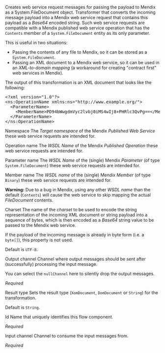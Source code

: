 
Creates web service request messages for passing the payload to Mendix as a System.FileDocument object.
Transformer that converts the incoming message payload into a Mendix web service request that contains this payload as a <i>Base64</i> encoded string. Such web service requests are compatible with a Mendix published web service operation that has the <code>Contents</code> member of a <code>System.FileDocument</code> entity as its only parameter. 

This is useful in two situations: 
 - Passing the contents of any file to Mendix, so it can be stored as a <code>System.FileDocument</code>. 
 - Passing an XML document to a Mendix web service, so it can be used in an <i>XML-to-domain mapping</i> (a workaround for creating "contract first" web services in Mendix). 

The output of this transformation is an XML document that looks like the following:
<pre>
&lt;?xml version="1.0"?&gt;
&lt;ns:OperationName xmlns:ns="http://www.example.org/"&gt;
  &lt;ParameterName&gt;
    &lt;MemberName&gt;PD94bWwgdmVyc2lvbj0iMS4wIj8+PHRlc3QvPg==&lt;/MemberName&gt;
  &lt;/ParameterName&gt;
&lt;/ns:OperationName&gt;
</pre>


Namespace
The <i>Target namespace</i> of the Mendix <i>Published Web Service</i> these web service requests are intended for.


Operation name
The <i>WSDL Name</i> of the Mendix <i>Published Operation</i> these web service requests are intended for.


Parameter name
The <i>WSDL Name</i> of the (single) Mendix <i>Parameter</i> (of type <code>System.FileDocument</code>) these web service requests are intended for.


Member name
The <i>WSDL name</i> of the (single) Mendix <i>Member</i> (of type <code>Binary</code>) these web service requests are intended for.

<b>Warning:</b>
Due to a bug in Mendix, using any other <i>WSDL name</i> than the default (<code>Contents</code>) will cause the web service to skip mapping the actual <i>FileDocument</i> contents.


Charset
The name of the <i>charset</i> to be used to encode the string representation of the incoming XML document or string payload into a sequence of bytes, which is then encoded as a <i>Base64</i> string value to be passed to the Mendix web service. 

If the payload of the incoming message is already in byte form (i.e. a <code>byte[]</code>), this property is not used. 

Default is <code>UTF-8</code>.


Output channel
Channel where output messages should be sent after (successfully) processing the input message.

You can select the <code>nullChannel</code> here to silently drop the output messages.

<i>Required</i>


Result type
Sets the result type (<code>XomDocument</code>, <code>DomDocument</code> or <code>String</code>) for the transformation. 

Default is <code>String</code>.



Id
Name that uniquely identifies this flow component.

<i>Required</i>


Input channel
Channel to consume the input messages from.

<i>Required</i>

